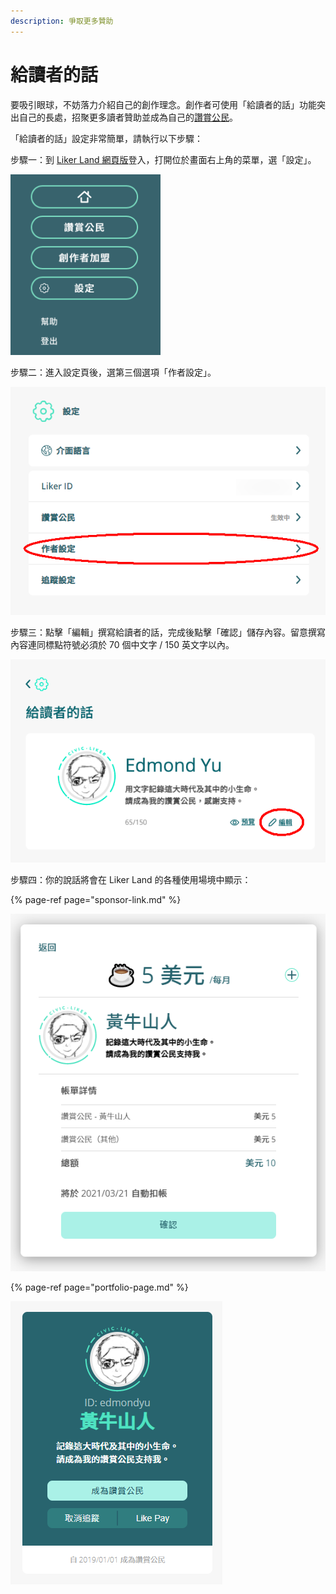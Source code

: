 ```yaml
---
description: 爭取更多贊助
---
```


# 給讀者的話

要吸引眼球，不妨落力介紹自己的創作理念。創作者可使用「給讀者的話」功能突出自己的長處，招聚更多讀者贊助並成為自己的[讚賞公民](https://docs.like.co/v/zh/user-guide/civic-liker)。

「給讀者的話」設定非常簡單，請執行以下步驟：

步驟一：到 [Liker Land 網頁版](https://liker.land/)登入，打開位於畫面右上角的菜單，選「設定」。

![](../../.gitbook/assets/subscribe-civic-liker-1.png)

步驟二：進入設定頁後，選第三個選項「作者設定」。

![](../../.gitbook/assets/creators-pitch-1.png)

步驟三：點擊「編輯」撰寫給讀者的話，完成後點擊「確認」儲存內容。留意撰寫內容連同標點符號必須於 70 個中文字 / 150 英文字以內。

![](../../.gitbook/assets/creators-pitch-2.png)

步驟四：你的說話將會在 Liker Land 的各種使用場境中顯示：

{% page-ref page="sponsor-link.md" %}

![](../../.gitbook/assets/sponsor-link.png)

{% page-ref page="portfolio-page.md" %}

![](../../.gitbook/assets/likerid-avatar.png)

